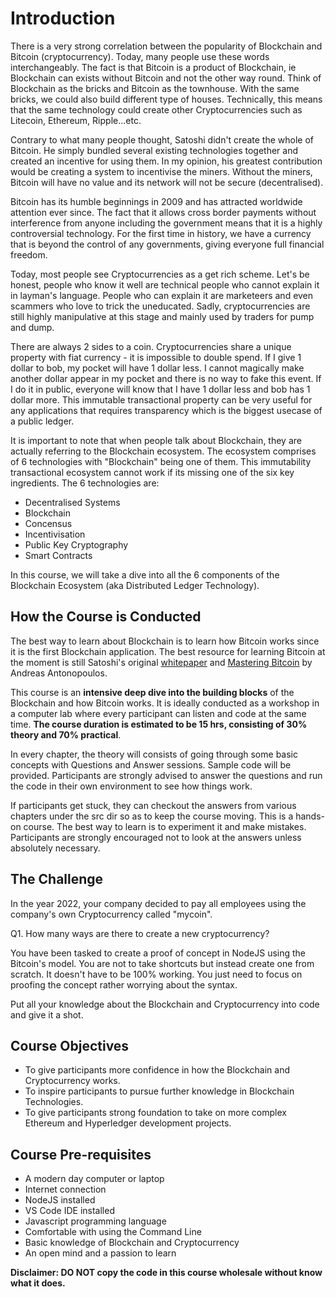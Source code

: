 # Introduction

There is a very strong correlation between the popularity of Blockchain and Bitcoin (cryptocurrency). Today, many people use these words interchangeably. The fact is that Bitcoin is a product of Blockchain, ie Blockchain can exists without Bitcoin and not the other way round. Think of Blockchain as the bricks and Bitcoin as the townhouse. With the same bricks, we could also build different type of houses. Technically, this means that the same technology could create other Cryptocurrencies such as Litecoin, Ethereum, Ripple...etc.

Contrary to what many people thought, Satoshi didn't create the whole of Bitcoin. He simply bundled several existing technologies together and created an incentive for using them. In my opinion, his greatest contribution would be creating a system to incentivise the miners. Without the miners, Bitcoin will have no value and its network will not be secure (decentralised).

Bitcoin has its humble beginnings in 2009 and has attracted worldwide attention ever since. The fact that it allows cross border payments without interference from anyone including the government means that it is a highly controversial technology. For the first time in history, we have a currency that is beyond the control of any governments, giving everyone full financial freedom.

Today, most people see Cryptocurrencies as a get rich scheme. Let's be honest, people who know it well are technical people who cannot explain it in layman's language. People who can explain it are marketeers and even scammers who love to trick the uneducated. Sadly, cryptocurrencies are still highly manipulative at this stage and mainly used by traders for pump and dump.

There are always 2 sides to a coin. Cryptocurrencies share a unique property with fiat currency - it is impossible to double spend. If I give 1 dollar to bob, my pocket will have 1 dollar less. I cannot magically make another dollar appear in my pocket and there is no way to fake this event. If I do it in public, everyone will know that I have 1 dollar less and bob has 1 dollar more. This immutable transactional property can be very useful for any applications that requires transparency which is the biggest usecase of a public ledger.

It is important to note that when people talk about Blockchain, they are actually referring to the Blockchain ecosystem. The ecosystem comprises of 6 technologies with "Blockchain" being one of them. This immutability transactional ecosystem cannot work if its missing one of the six key ingredients. The 6 technologies are:

* Decentralised Systems
* Blockchain
* Concensus
* Incentivisation
* Public Key Cryptography
* Smart Contracts

In this course, we will take a dive into all the 6 components of the Blockchain Ecosystem (aka Distributed Ledger Technology).

## How the Course is Conducted

The best way to learn about Blockchain is to learn how Bitcoin works since it is the first Blockchain application. The best resource for learning Bitcoin at the moment is still Satoshi's original [whitepaper](https://bitcoin.org/bitcoin.pdf) and [Mastering Bitcoin](https://github.com/bitcoinbook/bitcoinbook) by Andreas Antonopoulos.

This course is an **intensive deep dive into the building blocks** of the Blockchain and how Bitcoin works. It is ideally conducted as a workshop in a computer lab where every participant can listen and code at the same time. **The course duration is estimated to be 15 hrs, consisting of 30% theory and 70% practical**.

In every chapter, the theory will consists of going through some basic concepts with Questions and Answer sessions. Sample code will be provided. Participants are strongly advised to answer the questions and run the code in their own environment to see how things work.
 
If participants get stuck, they can checkout the answers from various chapters under the src dir so as to keep the course moving. This is a hands-on course. The best way to learn is to experiment it and make mistakes. Participants are strongly encouraged not to look at the answers unless absolutely necessary.

## The Challenge

In the year 2022, your company decided to pay all employees using the company's own Cryptocurrency called "mycoin".

Q1. How many ways are there to create a new cryptocurrency?

You have been tasked to create a proof of concept in NodeJS using the Bitcoin's model. You are not to take shortcuts but instead create one from scratch. It doesn't have to be 100% working. You just need to focus on proofing the concept rather worrying about the syntax.

Put all your knowledge about the Blockchain and Cryptocurrency into code and give it a shot.

## Course Objectives

* To give participants more confidence in how the Blockchain and Cryptocurrency works.
* To inspire participants to pursue further knowledge in Blockchain Technologies.
* To give participants strong foundation to take on more complex Ethereum and Hyperledger development projects.


## Course Pre-requisites

* A modern day computer or laptop
* Internet connection
* NodeJS installed
* VS Code IDE installed
* Javascript programming language
* Comfortable with using the Command Line
* Basic knowledge of Blockchain and Cryptocurrency
* An open mind and a passion to learn

**Disclaimer: DO NOT copy the code in this course wholesale without know what it does.**
